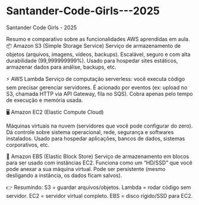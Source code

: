 # Santander-Code-Girls---2025
Santander Code Girls - 2025

Resumo e comparativo sobre as funcionalidades AWS aprendidas em aula. 
📦 Amazon S3 (Simple Storage Service)
Serviço de armazenamento de objetos (arquivos, imagens, vídeos, backups).
Escalável, seguro e com alta durabilidade (99,999999999%).
Usado para hospedar sites estáticos, armazenar dados para análise, backups, etc.

⚡ AWS Lambda
Serviço de computação serverless: você executa código sem precisar gerenciar servidores.
É acionado por eventos (ex: upload no S3, chamada HTTP via API Gateway, fila no SQS).
Cobra apenas pelo tempo de execução e memória usada.

🖥️ Amazon EC2 (Elastic Compute Cloud)

Máquinas virtuais na nuvem (servidores que você pode configurar do zero).
Dá controle sobre sistema operacional, rede, segurança e softwares instalados.
Usado para hospedar aplicações, bancos de dados, sistemas corporativos, etc.

💾 Amazon EBS (Elastic Block Store)
Serviço de armazenamento em blocos para ser usado com instâncias EC2.
Funciona como um “HD/SSD” que você pode anexar a sua máquina virtual.
Pode ser persistente (mesmo desligando a instância, os dados ficam salvos).

👉 Resumindo:
S3 = guardar arquivos/objetos.
Lambda = rodar código sem servidor.
EC2 = servidor virtual completo.
EBS = disco rígido/SSD para EC2.
